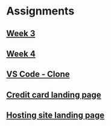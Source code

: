 # Assignments

## [Week 3](./Week%203/readme.md)

## [Week 4](./Week4/readme.md)

## [VS Code - Clone](./VS%20Code%20-%20Clone/readme.md)

## [Credit card landing page](./Credit%20card%20landing%20page/readme.md)

## [Hosting site landing page](./Hosting%20Site%20landing%20page/readme.md)
